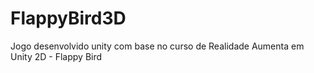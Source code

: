# FlappyBird3D
Jogo desenvolvido unity com base no curso de Realidade Aumenta em Unity 2D - Flappy Bird

